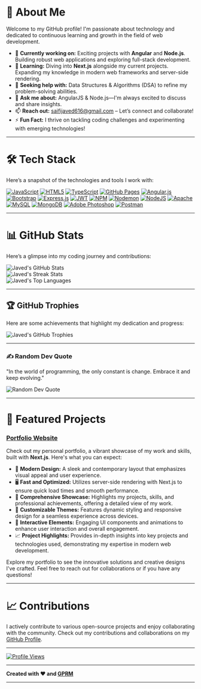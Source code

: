 # 🌟 About Me
Welcome to my GitHub profile! I'm passionate about technology and dedicated to continuous learning and growth in the field of web development.

- 🔭 **Currently working on:** Exciting projects with **Angular** and **Node.js**. Building robust web applications and exploring full-stack development.
- 🌱 **Learning:** Diving into **Next.js** alongside my current projects. Expanding my knowledge in modern web frameworks and server-side rendering.
- 🤝 **Seeking help with:** Data Structures & Algorithms (DSA) to refine my problem-solving abilities.
- 💬 **Ask me about:** AngularJS & Node.js—I'm always excited to discuss and share insights.
- 📫 **Reach out:** [saifijaved616@gmail.com](mailto:saifijaved616@gmail.com) – Let’s connect and collaborate!
- ⚡ **Fun Fact:** I thrive on tackling coding challenges and experimenting with emerging technologies!

---

# 🛠️ Tech Stack
Here’s a snapshot of the technologies and tools I work with:

[![JavaScript](https://img.shields.io/badge/javascript-%23323330.svg?style=for-the-badge&logo=javascript&logoColor=%23F7DF1E)](https://developer.mozilla.org/en-US/docs/Web/JavaScript) 
[![HTML5](https://img.shields.io/badge/html5-%23E34F26.svg?style=for-the-badge&logo=html5&logoColor=white)](https://developer.mozilla.org/en-US/docs/Web/HTML) 
[![TypeScript](https://img.shields.io/badge/typescript-%23007ACC.svg?style=for-the-badge&logo=typescript&logoColor=white)](https://www.typescriptlang.org/) 
[![GitHub Pages](https://img.shields.io/badge/github%20pages-121013?style=for-the-badge&logo=github&logoColor=white)](https://pages.github.com/) 
[![Angular.js](https://img.shields.io/badge/angular.js-%23E23237.svg?style=for-the-badge&logo=angularjs&logoColor=white)](https://angularjs.org/) 
[![Bootstrap](https://img.shields.io/badge/bootstrap-%238511FA.svg?style=for-the-badge&logo=bootstrap&logoColor=white)](https://getbootstrap.com/) 
[![Express.js](https://img.shields.io/badge/express.js-%23404d59.svg?style=for-the-badge&logo=express&logoColor=%2361DAFB)](https://expressjs.com/) 
[![JWT](https://img.shields.io/badge/JWT-black?style=for-the-badge&logo=JSON%20web%20tokens)](https://jwt.io/) 
[![NPM](https://img.shields.io/badge/NPM-%23CB3837.svg?style=for-the-badge&logo=npm&logoColor=white)](https://www.npmjs.com/) 
[![Nodemon](https://img.shields.io/badge/NODEMON-%23323330.svg?style=for-the-badge&logo=nodemon&logoColor=%BBDEAD)](https://nodemon.io/) 
[![NodeJS](https://img.shields.io/badge/node.js-6DA55F?style=for-the-badge&logo=node.js&logoColor=white)](https://nodejs.org/) 
[![Apache](https://img.shields.io/badge/apache-%23D42029.svg?style=for-the-badge&logo=apache&logoColor=white)](https://httpd.apache.org/) 
[![MySQL](https://img.shields.io/badge/mysql-4479A1.svg?style=for-the-badge&logo=mysql&logoColor=white)](https://www.mysql.com/) 
[![MongoDB](https://img.shields.io/badge/MongoDB-%234ea94b.svg?style=for-the-badge&logo=mongodb&logoColor=white)](https://www.mongodb.com/) 
[![Adobe Photoshop](https://img.shields.io/badge/adobe%20photoshop-%2331A8FF.svg?style=for-the-badge&logo=adobe%20photoshop&logoColor=white)](https://www.adobe.com/products/photoshop.html) 
[![Postman](https://img.shields.io/badge/Postman-FF6C37?style=for-the-badge&logo=postman&logoColor=white)](https://www.postman.com/)

---

# 📊 GitHub Stats
Here’s a glimpse into my coding journey and contributions:

![Javed's GitHub Stats](https://github-readme-stats.vercel.app/api?username=javed-tlp&theme=gruvbox&hide_border=true&include_all_commits=true&count_private=true)  
![Javed's Streak Stats](https://github-readme-streak-stats.herokuapp.com/?user=javed-tlp&theme=gruvbox&hide_border=true)  
![Javed's Top Languages](https://github-readme-stats.vercel.app/api/top-langs/?username=javed-tlp&theme=gruvbox&hide_border=true&include_all_commits=true&count_private=true&layout=compact)

---

## 🏆 GitHub Trophies
Here are some achievements that highlight my dedication and progress:

![Javed's GitHub Trophies](https://github-profile-trophy.vercel.app/?username=javed-tlp&theme=gruvbox&no-frame=true&no-bg=true&margin-w=4)

---

### ✍️ Random Dev Quote
"In the world of programming, the only constant is change. Embrace it and keep evolving."

![Random Dev Quote](https://quotes-github-readme.vercel.app/api?type=horizontal&theme=gruvbox)

---
# 🌟 Featured Projects

### [Portfolio Website](https://saifijavedportfolio.netlify.app/)
Check out my personal portfolio, a vibrant showcase of my work and skills, built with **Next.js**. Here's what you can expect:

- 🚀 **Modern Design:** A sleek and contemporary layout that emphasizes visual appeal and user experience.
- 🖥️ **Fast and Optimized:** Utilizes server-side rendering with Next.js to ensure quick load times and smooth performance.
- 💼 **Comprehensive Showcase:** Highlights my projects, skills, and professional achievements, offering a detailed view of my work.
- 🎨 **Customizable Themes:** Features dynamic styling and responsive design for a seamless experience across devices.
- 📝 **Interactive Elements:** Engaging UI components and animations to enhance user interaction and overall engagement.
- 📈 **Project Highlights:** Provides in-depth insights into key projects and technologies used, demonstrating my expertise in modern web development.

Explore my portfolio to see the innovative solutions and creative designs I've crafted. Feel free to reach out for collaborations or if you have any questions!

---

# 📈 Contributions
I actively contribute to various open-source projects and enjoy collaborating with the community. Check out my contributions and collaborations on my [GitHub Profile](https://github.com/javed-tlp).

---

[![Profile Views](https://visitcount.itsvg.in/api?id=javed-tlp&label=Profile%20Views&color=4&icon=2&pretty=false)](https://visitcount.itsvg.in)

---

**Created with ❤️ and [GPRM](https://gprm.itsvg.in)**

---
